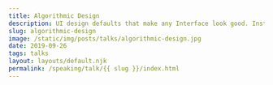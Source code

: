 ```yaml
---
title: Algorithmic Design
description: UI design defaults that make any Interface look good. Instead of breaking the browser defaults we should embrace them.
slug: algorithmic-design
image: /static/img/posts/talks/algorithmic-design.jpg
date: 2019-09-26
tags: talks
layout: layouts/default.njk
permalink: /speaking/talk/{{ slug }}/index.html
---
```

